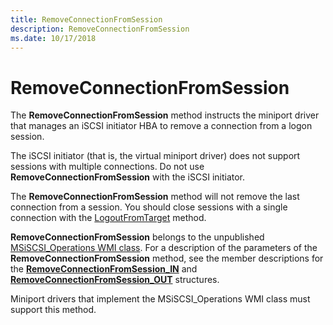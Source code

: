 ```yaml
---
title: RemoveConnectionFromSession
description: RemoveConnectionFromSession
ms.date: 10/17/2018
---
```


# RemoveConnectionFromSession


The **RemoveConnectionFromSession** method instructs the miniport driver that manages an iSCSI initiator HBA to remove a connection from a logon session.

The iSCSI initiator (that is, the virtual miniport driver) does not support sessions with multiple connections. Do not use **RemoveConnectionFromSession** with the iSCSI initiator.

The **RemoveConnectionFromSession** method will not remove the last connection from a session. You should close sessions with a single connection with the [LogoutFromTarget](logoutfromtarget.md) method.

**RemoveConnectionFromSession** belongs to the unpublished [MSiSCSI\_Operations WMI class](msiscsi-operations-wmi-class.md). For a description of the parameters of the **RemoveConnectionFromSession** method, see the member descriptions for the [**RemoveConnectionFromSession\_IN**](/windows-hardware/drivers/ddi/iscsiop/ns-iscsiop-_removeconnectionfromsession_in) and [**RemoveConnectionFromSession\_OUT**](/windows-hardware/drivers/ddi/iscsiop/ns-iscsiop-_removeconnectionfromsession_out) structures.

Miniport drivers that implement the MSiSCSI\_Operations WMI class must support this method.

 

